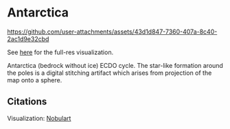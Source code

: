 # Antarctica

https://github.com/user-attachments/assets/43d1d847-7360-407a-8c40-2ac1d9e32cbd

See [here](https://github.com/sovrynn/ecdo/tree/master/6-LITERATURE-MEDIA/nobulart/ecdo-visualizations) for the full-res visualization.

Antarctica (bedrock without ice) ECDO cycle. The star-like formation around the poles is a digital stitching artifact which arises from projection of the map onto a sphere.

## Citations

Visualization: [Nobulart](https://nobulart.com)